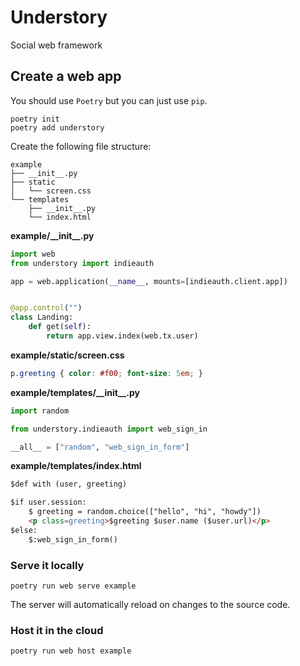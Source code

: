 # Understory
Social web framework

## Create a web app

You should use `Poetry` but you can just use `pip`.

```shell
poetry init
poetry add understory
```

Create the following file structure:

```
example
├── __init__.py
├── static
│   └── screen.css
└── templates
    ├── __init__.py
    └── index.html
```

**example/\_\_init\_\_.py**

```python
import web
from understory import indieauth

app = web.application(__name__, mounts=[indieauth.client.app])


@app.control("")
class Landing:
    def get(self):
        return app.view.index(web.tx.user)
```

**example/static/screen.css**

```css
p.greeting { color: #f00; font-size: 5em; }
```

**example/templates/\_\_init\_\_.py**

```python
import random

from understory.indieauth import web_sign_in

__all__ = ["random", "web_sign_in_form"]
```

**example/templates/index.html**

```html
$def with (user, greeting)

$if user.session:
    $ greeting = random.choice(["hello", "hi", "howdy"])
    <p class=greeting>$greeting $user.name ($user.url)</p>
$else:
    $:web_sign_in_form()
```

### Serve it locally

```shell
poetry run web serve example
```

The server will automatically reload on changes to the source code.

### Host it in the cloud

```shell
poetry run web host example
```
